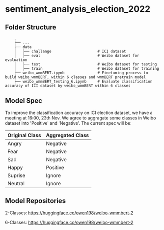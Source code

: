 # sentiment_analysis_election_2022

## Folder Structure

```
    .
    ├── ...
    ├── data                    
    │   ├── challange                     # ICI dataset
    │   ├── eval                          # Weibo dataset for evaluation
    │   ├── test                          # Weibo dataset for testing
    │   ├── train                         # Weibo dataset for training
    ├── weibo_wmmBERT.ipynb               # Finetuning process to build weibo_wmmBERT, within 6 classes and wmmBERT pretrain model
    ├── weibo_wmmBERT_testing_6.ipynb     # Evaluate classification accuracy of ICI dataset by weibo_wmmBERT within 6 classes
```


## Model Spec

To improve the classification accuracy on ICI election dataset, we have a meeting at 16:00, 23th Nov. We agree to aggragate some classes in Weibo dataset into 'Positive' and 'Negative'. The current spec will be:

|  Original Class   | Aggregated Class  | 
|  ----  | ----  |
|  Angry | Negative |
|  Fear | Negative |
|  Sad | Negative |
|  Happy | Positive |
|  Suprise | Ignore |
|  Neutral | Ignore |

## Model Repositories

2-Classes: https://huggingface.co/owen198/weibo-wmmbert-2

6-Classes: https://huggingface.co/owen198/weibo-wmmbert-2
